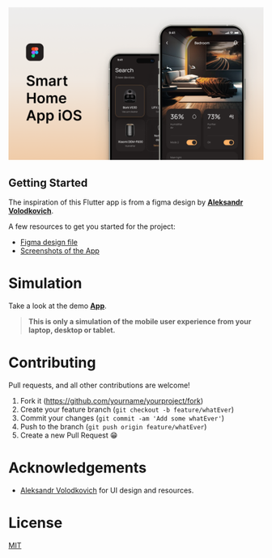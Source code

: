 
![Figma design](/assets/images/resources/github_banner.png)



## Getting Started

The inspiration of this Flutter app is from a figma design by **[Aleksandr Volodkovich](https://www.figma.com/@tw1r)**.

A few resources to get you started for the project:

- [Figma design file](https://www.figma.com/community/file/1210493477904667705)
- [Screenshots of the App](/assets/images/resources)

# Simulation
Take a look at the demo **[App](https://smart-home-ke.web.app)**.

>**This is only a simulation of the mobile user experience from your laptop, desktop or tablet.**

# Contributing
Pull requests, and all other contributions are welcome!

1. Fork it (<https://github.com/yourname/yourproject/fork>)
2. Create your feature branch (`git checkout -b feature/whatEver`)
3. Commit your changes (`git commit -am 'Add some whatEver'`)
4. Push to the branch (`git push origin feature/whatEver`)
5. Create a new Pull Request :grin:

# Acknowledgements

+ [Aleksandr Volodkovich](https://www.figma.com/@tw1r) for UI design and resources.



# License
[MIT](https://choosealicense.com/licenses/mit/)
